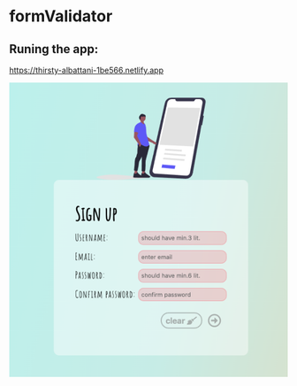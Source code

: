 # formValidator

## Runing the app:
https://thirsty-albattani-1be566.netlify.app


![app photo](./img/screen2.png)

